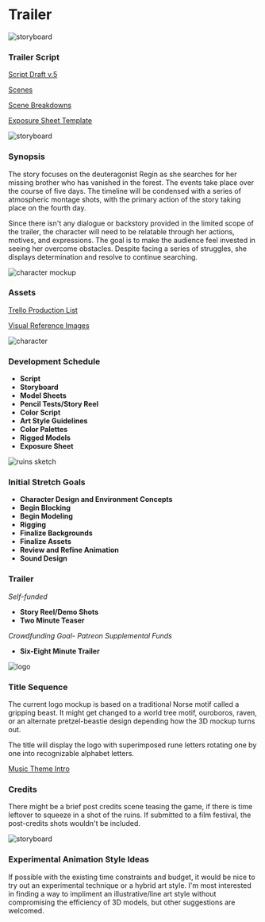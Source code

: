 # Trailer

![storyboard](https://github.com/jcongerkallas1/Brefhamer/blob/master/Images/forestsketchdetailed.jpg)
### Trailer Script

[Script Draft v.5](https://github.com/jcongerkallas1/Folkvangr/blob/master/Documents/script.mb)

[Scenes](https://docs.google.com/spreadsheets/d/1soiSnhoUNk8RovoLnLDJ6DYIq36NbLedOZQUKWtnhjE/edit?usp=sharing)

[Scene Breakdowns](https://docs.google.com/spreadsheets/d/1O49k0T9nOEONyeSdslIZxbT2U-ZDwiXI7stlKnVHx1g/edit?usp=sharing)

[Exposure Sheet Template](https://docs.google.com/spreadsheets/d/17MuCUg5NwhyVl2NZp06m9p3Ug7RId467MvHyuk9bij0/edit?usp=sharing)

![storyboard](https://github.com/jcongerkallas1/Brefhamer/blob/master/Images/forest_thumbs3.jpg)
### Synopsis
The story focuses on the deuteragonist Regin as she searches for her missing brother who has vanished in the forest.  The events take place over the course of five days.  The timeline will be condensed with a series of atmospheric montage shots, with the primary action of the story taking place on the fourth day.

Since there isn't any dialogue or backstory provided in the limited scope of the trailer, the character will need to be relatable through her actions, motives, and expressions.  The goal is to make the audience feel invested in seeing her overcome obstacles.  Despite facing a series of struggles, she displays determination and resolve to continue searching. 

![character mockup](https://github.com/jcongerkallas1/Folkvangr/blob/master/Images/characters_final.jpg)

### Assets

[Trello Production List](https://trello.com/b/b2Wf4KYK/folkvangr)

[Visual Reference Images](https://www.pinterest.com/jcongerkallas1/)

![character](https://github.com/jcongerkallas1/Folkvangr/blob/master/Images/regin_widescreen.jpg)
### Development Schedule
- **Script**
- **Storyboard**
- **Model Sheets**
- **Pencil Tests/Story Reel**
- **Color Script**
- **Art Style Guidelines**
- **Color Palettes**
- **Rigged Models**
- **Exposure Sheet**

![ruins sketch](https://github.com/jcongerkallas1/Brefhamer/blob/master/Images/monastary_ruins_sketch_small.jpg)
### Initial Stretch Goals
- **Character Design and Environment Concepts**
- **Begin Blocking**
- **Begin Modeling**
- **Rigging**
- **Finalize Backgrounds**
- **Finalize Assets**
- **Review and Refine Animation**
- **Sound Design**

### Trailer
*Self-funded*
- **Story Reel/Demo Shots**
- **Two Minute Teaser**

*Crowdfunding Goal- Patreon Supplemental Funds*
- **Six-Eight Minute Trailer**

![logo](https://github.com/jcongerkallas1/Folkvangr/blob/master/Images/gripping_beast_4.jpg)
### Title Sequence
The current logo mockup is based on a traditional Norse motif called a gripping beast.  It might get changed to a world tree motif, ouroboros, raven, or an alternate pretzel-beastie design depending how the 3D mockup turns out.  

The title will display the logo with superimposed rune letters rotating one by one into recognizable alphabet letters.  

[Music Theme Intro](https://soundcloud.com/irkluesing/ravensong-master-6-10-17/s-8Oou2)

### Credits
There might be a brief post credits scene teasing the game, if there is time leftover to squeeze in a shot of the ruins. If submitted to a film festival, the post-credits shots wouldn't be included. 

![storyboard](https://github.com/jcongerkallas1/Brefhamer/blob/master/Images/forest_scene_pencil_sketch.jpg)
### Experimental Animation Style Ideas
If possible with the existing time constraints and budget, it would be nice to try out an experimental technique or a hybrid art style.  I'm most interested in finding a way to impliment an illustrative/line art style without compromising the efficiency of 3D models, but other suggestions are welcomed.

